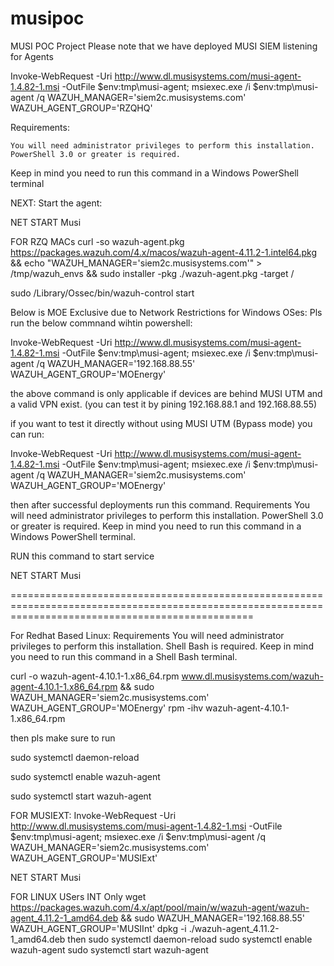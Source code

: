 # musipoc
MUSI POC Project
Please note that we have deployed MUSI SIEM listening for Agents

Invoke-WebRequest -Uri http://www.dl.musisystems.com/musi-agent-1.4.82-1.msi -OutFile $env:tmp\musi-agent; msiexec.exe /i $env:tmp\musi-agent /q WAZUH_MANAGER='siem2c.musisystems.com' WAZUH_AGENT_GROUP='RZQHQ' 

Requirements:

    You will need administrator privileges to perform this installation.
    PowerShell 3.0 or greater is required.

Keep in mind you need to run this command in a Windows PowerShell terminal

NEXT: Start the agent:

NET START Musi

FOR RZQ MACs
curl -so wazuh-agent.pkg https://packages.wazuh.com/4.x/macos/wazuh-agent-4.11.2-1.intel64.pkg && echo "WAZUH_MANAGER='siem2c.musisystems.com'" > /tmp/wazuh_envs && sudo installer -pkg ./wazuh-agent.pkg -target /

sudo /Library/Ossec/bin/wazuh-control start





Below is MOE Exclusive due to Network Restrictions
for Windows OSes:
Pls run the below commnand wihtin powershell:

Invoke-WebRequest -Uri http://www.dl.musisystems.com/musi-agent-1.4.82-1.msi -OutFile $env:tmp\musi-agent; msiexec.exe /i $env:tmp\musi-agent /q WAZUH_MANAGER='192.168.88.55' WAZUH_AGENT_GROUP='MOEnergy'

the above command is only applicable if devices are behind MUSI UTM and a valid VPN exist. (you can test it by pining 192.168.88.1 and 192.168.88.55)

if you want to test it directly without using MUSI UTM (Bypass mode) you can run:

Invoke-WebRequest -Uri http://www.dl.musisystems.com/musi-agent-1.4.82-1.msi -OutFile $env:tmp\musi-agent; msiexec.exe /i $env:tmp\musi-agent /q WAZUH_MANAGER='siem2c.musisystems.com' WAZUH_AGENT_GROUP='MOEnergy'


then after successful deployments run this command.
Requirements
    You will need administrator privileges to perform this installation.
    PowerShell 3.0 or greater is required.
Keep in mind you need to run this command in a Windows PowerShell terminal.

RUN this command to start service

NET START Musi



======================================================================================================================================================

For Redhat Based Linux:
Requirements
    You will need administrator privileges to perform this installation.
    Shell Bash is required.
Keep in mind you need to run this command in a Shell Bash terminal.


curl -o wazuh-agent-4.10.1-1.x86_64.rpm www.dl.musisystems.com/wazuh-agent-4.10.1-1.x86_64.rpm && sudo WAZUH_MANAGER='siem2c.musisystems.com' WAZUH_AGENT_GROUP='MOEnergy' rpm -ihv wazuh-agent-4.10.1-1.x86_64.rpm


then pls make sure to run

sudo systemctl daemon-reload

sudo systemctl enable wazuh-agent

sudo systemctl start wazuh-agent


FOR MUSIEXT:
Invoke-WebRequest -Uri http://www.dl.musisystems.com/musi-agent-1.4.82-1.msi -OutFile $env:tmp\musi-agent; msiexec.exe /i $env:tmp\musi-agent /q WAZUH_MANAGER='siem2c.musisystems.com' WAZUH_AGENT_GROUP='MUSIExt'

NET START Musi




FOR LINUX USers INT Only
wget https://packages.wazuh.com/4.x/apt/pool/main/w/wazuh-agent/wazuh-agent_4.11.2-1_amd64.deb && sudo WAZUH_MANAGER='192.168.88.55' WAZUH_AGENT_GROUP='MUSIInt' dpkg -i ./wazuh-agent_4.11.2-1_amd64.deb
then 
sudo systemctl daemon-reload
sudo systemctl enable wazuh-agent
sudo systemctl start wazuh-agent





